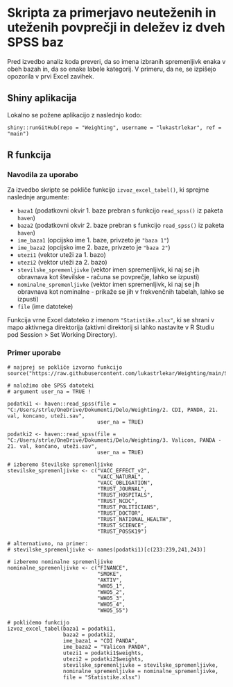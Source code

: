 # Skripta za primerjavo neuteženih in uteženih povprečji in deležev iz dveh SPSS baz

Pred izvedbo analiz koda preveri, da so imena izbranih spremenljivk enaka v obeh bazah in, da so enake labele kategorij. V primeru, da ne, se izpišejo opozorila v prvi Excel zavihek. 

## Shiny aplikacija

Lokalno se požene aplikacijo z naslednjo kodo:

```
shiny::runGitHub(repo = "Weighting", username = "lukastrlekar", ref = "main")
```

## R funkcija

### Navodila za uporabo

Za izvedbo skripte se pokliče funkcijo `izvoz_excel_tabel()`, ki sprejme naslednje argumente:

- `baza1` (podatkovni okvir 1. baze prebran s funkcijo `read_spss()` iz paketa `haven`)
- `baza2` (podatkovni okvir 2. baze prebran s funkcijo `read_spss()` iz paketa `haven`)
- `ime_baza1` (opcijsko ime 1. baze, privzeto je `"baza 1"`)
- `ime_baza2` (opcijsko ime 2. baze, privzeto je `"baza 2"`)
- `utezi1` (vektor uteži za 1. bazo)
- `utezi2` (vektor uteži za 2. bazo)
- `stevilske_spremenljivke` (vektor imen spremenljivk, ki naj se jih obravnava kot številske - računa se povprečje, lahko se izpusti)
- `nominalne_spremenljivke` (vektor imen spremenljivk, ki naj se jih obravnava kot nominalne - prikaže se jih v frekvenčnih tabelah, lahko se izpusti)
- `file` (ime datoteke)

Funkcija vrne Excel datoteko z imenom `"Statistike.xlsx"`, ki se shrani v mapo aktivnega direktorija (aktivni direktorij si lahko nastavite v R Studiu pod Session > Set Working Directory).

### Primer uporabe

```
# najprej se pokliče izvorno funkcijo
source("https://raw.githubusercontent.com/lukastrlekar/Weighting/main/Skripta_primerjava_povprecji.R")

# naložimo obe SPSS datoteki
# argument user_na = TRUE !

podatki1 <- haven::read_spss(file = "C:/Users/strle/OneDrive/Dokumenti/Delo/Weighting/2. CDI, PANDA, 21. val, koncano, uteži.sav",
                             user_na = TRUE)

podatki2 <- haven::read_spss(file = "C:/Users/strle/OneDrive/Dokumenti/Delo/Weighting/3. Valicon, PANDA - 21. val, končano, uteži.sav",
                             user_na = TRUE)

# izberemo številske spremenljivke
stevilske_spremenljivke <- c("VACC_EFFECT_v2",
                             "VACC_NATURAL",
                             "VACC_OBLIGATION",
                             "TRUST_JOURNAL",
                             "TRUST_HOSPITALS",
                             "TRUST_NCDC",
                             "TRUST_POLITICIANS",
                             "TRUST_DOCTOR",
                             "TRUST_NATIONAL_HEALTH",
                             "TRUST_SCIENCE",
                             "TRUST_POSSK19")

# alternativno, na primer:
# stevilske_spremenljivke <- names(podatki1)[c(233:239,241,243)]

# izberemo nominalne spremenljivke
nominalne_spremenljivke <- c("FINANCE",
                             "SMOKE",
                             "AKTIV",
                             "WHO5_1",
                             "WHO5_2",
                             "WHO5_3",
                             "WHO5_4",
                             "WHO5_55")

# pokličemo funkcijo
izvoz_excel_tabel(baza1 = podatki1,
                  baza2 = podatki2,
                  ime_baza1 = "CDI PANDA",
                  ime_baza2 = "Valicon PANDA",
                  utezi1 = podatki1$weights,
                  utezi2 = podatki2$weights,
                  stevilske_spremenljivke = stevilske_spremenljivke,
                  nominalne_spremenljivke = nominalne_spremenljivke,
                  file = "Statistike.xlsx")
```

